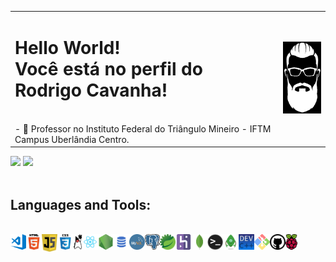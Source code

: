 <table border="0px"><tr><td>
	<h1>Hello World!<BR>Você está no perfil do Rodrigo Cavanha!</h1>
	<BR>
	- 🔭 Professor no  Instituto Federal do Triângulo Mineiro - IFTM Campus Uberlândia Centro.
</td><td>
	<a href="https://github.com/CavanhaMan"><img src="img/beard1a_P.png" id="beard" title="Never fear, Cavanha is here!" width="100px"></a>	   
</td></tr></table>
	

 <div>
  <img height="180em" src="https://github-readme-stats.vercel.app/api?username=CavanhaMan&show_icons=true&theme=tokyonight&include_all_commits=true&count_private=true"/>
  <img height="180em" src="https://github-readme-stats.vercel.app/api/top-langs/?username=CavanhaMan&layout=compact&langs_count=7&theme=tokyonight"/>
</div>
<BR>
<h2>Languages and Tools:</h2>
<div style="display: inline_block"><br>
<img align="left" alt="Visual Studio Code" width="25px" src="img/visual.png" />
<img align="left" alt="HTML5" width="25px" src="img/html.png" />
<img align="left" alt="JavaScript" width="25px" src="img/javascript.png" />
<img align="left" alt="CSS3" width="25px" src="img/css.png" />
<img align="left" alt="Java" height="25px" src="img/javaDuke.png">
<img align="left" alt="React" width="25px" src="img/react.png" />
<img align="left" alt="Node.js" width="25px" src="img/nodejs.png" />
<img align="left" alt="SQL" width="25px" src="img/sql.png" />
<img align="left" alt="MySQL" width="25px" src="img/mysql.png" />
<img align="left" alt="PostgreSQL" height="25px" src="img/postgresql.png">
<img align="left" alt="Spring" height="25px" src="img/spring.png">
<img align="left" alt="Heroku" height="25px" src="img/heroku.png">
<img align="left" alt="MongoDB" width="25px" src="img/mongodb.png" />
<img align="left" alt="Terminal" width="25px" src="img/terminal.png" />
<img align="left" alt="Robo3T" height="25px" src="img/robo3t.png">
<img align="left" alt="DevC++" height="25px" src="img/devcplus.png">
<img align="left" alt="Git" width="25px" src="img/gitwin.png" />
<img align="left" alt="GitHub" width="25px" src="img/github.png" />
<img align="left" alt="RaspberryPi" height="25px" src="img/raspberrypi.png">
</div>